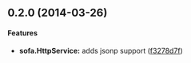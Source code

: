 <a name="0.2.0"></a>
## 0.2.0 (2014-03-26)


#### Features

* **sofa.HttpService:** adds jsonp support ([f3278d7f](https://github.com/sofa/sofa-http-service/commit/f3278d7f2b76e139e19151ec572fca438ec0163e))


